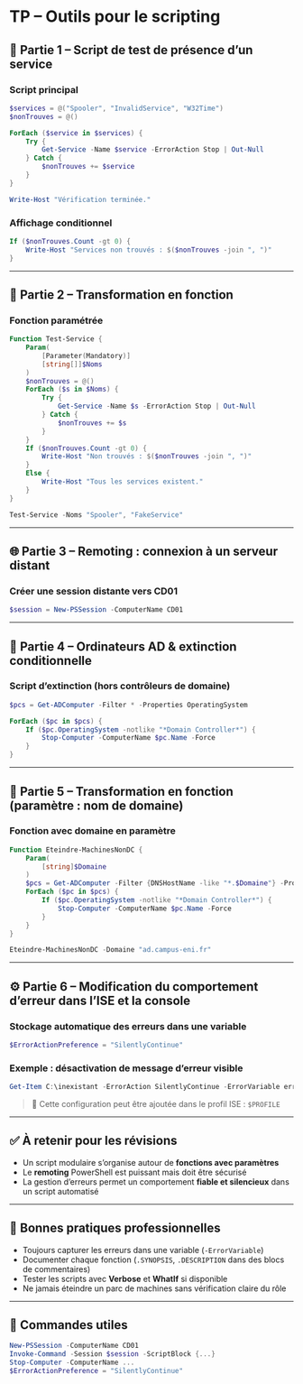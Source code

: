 # TP – Outils pour le scripting
## 🧱 Partie 1 – Script de test de présence d’un service

### Script principal

```powershell
$services = @("Spooler", "InvalidService", "W32Time")
$nonTrouves = @()

ForEach ($service in $services) {
    Try {
        Get-Service -Name $service -ErrorAction Stop | Out-Null
    } Catch {
        $nonTrouves += $service
    }
}

Write-Host "Vérification terminée."
```

### Affichage conditionnel

```powershell
If ($nonTrouves.Count -gt 0) {
    Write-Host "Services non trouvés : $($nonTrouves -join ", ")"
}
```

---

## 🔁 Partie 2 – Transformation en fonction

### Fonction paramétrée

```powershell
Function Test-Service {
    Param(
        [Parameter(Mandatory)]
        [string[]]$Noms
    )
    $nonTrouves = @()
    ForEach ($s in $Noms) {
        Try {
            Get-Service -Name $s -ErrorAction Stop | Out-Null
        } Catch {
            $nonTrouves += $s
        }
    }
    If ($nonTrouves.Count -gt 0) {
        Write-Host "Non trouvés : $($nonTrouves -join ", ")"
    }
    Else {
        Write-Host "Tous les services existent."
    }
}

Test-Service -Noms "Spooler", "FakeService"
```

---

## 🌐 Partie 3 – Remoting : connexion à un serveur distant

### Créer une session distante vers CD01

```powershell
$session = New-PSSession -ComputerName CD01
```

---

## 🧮 Partie 4 – Ordinateurs AD & extinction conditionnelle

### Script d’extinction (hors contrôleurs de domaine)

```powershell
$pcs = Get-ADComputer -Filter * -Properties OperatingSystem

ForEach ($pc in $pcs) {
    If ($pc.OperatingSystem -notlike "*Domain Controller*") {
        Stop-Computer -ComputerName $pc.Name -Force
    }
}
```

---

## 🔁 Partie 5 – Transformation en fonction (paramètre : nom de domaine)

### Fonction avec domaine en paramètre

```powershell
Function Eteindre-MachinesNonDC {
    Param(
        [string]$Domaine
    )
    $pcs = Get-ADComputer -Filter {DNSHostName -like "*.$Domaine"} -Properties OperatingSystem
    ForEach ($pc in $pcs) {
        If ($pc.OperatingSystem -notlike "*Domain Controller*") {
            Stop-Computer -ComputerName $pc.Name -Force
        }
    }
}

Eteindre-MachinesNonDC -Domaine "ad.campus-eni.fr"
```

---

## ⚙️ Partie 6 – Modification du comportement d’erreur dans l’ISE et la console

### Stockage automatique des erreurs dans une variable

```powershell
$ErrorActionPreference = "SilentlyContinue"
```

### Exemple : désactivation de message d’erreur visible

```powershell
Get-Item C:\inexistant -ErrorAction SilentlyContinue -ErrorVariable erreurScript
```

> 📌 Cette configuration peut être ajoutée dans le profil ISE : `$PROFILE`

---

## ✅ À retenir pour les révisions

- Un script modulaire s’organise autour de **fonctions avec paramètres**
- Le **remoting** PowerShell est puissant mais doit être sécurisé
- La gestion d’erreurs permet un comportement **fiable et silencieux** dans un script automatisé

---

## 📌 Bonnes pratiques professionnelles

- Toujours capturer les erreurs dans une variable (`-ErrorVariable`)
- Documenter chaque fonction (`.SYNOPSIS`, `.DESCRIPTION` dans des blocs de commentaires)
- Tester les scripts avec **Verbose** et **WhatIf** si disponible
- Ne jamais éteindre un parc de machines sans vérification claire du rôle

---

## 🔗 Commandes utiles

```powershell
New-PSSession -ComputerName CD01
Invoke-Command -Session $session -ScriptBlock {...}
Stop-Computer -ComputerName ...
$ErrorActionPreference = "SilentlyContinue"
```

